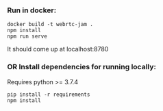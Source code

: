### Run in docker:

```
docker build -t webrtc-jam .
npm install
npm run serve
```

It should come up at localhost:8780

### OR Install dependencies for running locally:

Requires python >= 3.7.4
```
pip install -r requirements
npm install
```


